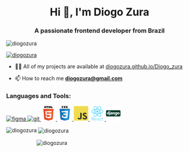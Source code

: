 <h1 align="center">Hi 👋, I'm Diogo Zura</h1>
<h3 align="center">A passionate frontend developer from Brazil</h3>

<p align="left"> <img src="https://komarev.com/ghpvc/?username=diogozura&label=Profile%20views&color=0e75b6&style=flat" alt="diogozura" /> </p>

<p align="left"> <a href="https://github.com/ryo-ma/github-profile-trophy"><img src="https://github-profile-trophy.vercel.app/?username=diogozura" alt="diogozura" /></a> </p>

- 👨‍💻 All of my projects are available at [diogozura.github.io/Diogo_zura](diogozura.github.io/Diogo_zura)

- 📫 How to reach me **diogozura@gmail.com**


<h3 align="left">Languages and Tools:</h3>
<p align="left">  </a>  </a> <a href="https://www.figma.com/" target="_blank"> <img src="https://www.vectorlogo.zone/logos/figma/figma-icon.svg" alt="figma" width="40" height="40"/> </a> <a href="https://git-scm.com/" target="_blank"> <img src="https://www.vectorlogo.zone/logos/git-scm/git-scm-icon.svg" alt="git" width="40" height="40"/> </a> <a href="https://www.w3.org/html/" target="_blank"> <img src="https://raw.githubusercontent.com/devicons/devicon/master/icons/html5/html5-original-wordmark.svg" alt="html5" width="40" height="40"/> <a href="https://www.w3schools.com/css/" target="_blank"> <img src="https://raw.githubusercontent.com/devicons/devicon/master/icons/css3/css3-original-wordmark.svg" alt="css3" width="40" height="40"/> </a> <a href="https://developer.mozilla.org/en-US/docs/Web/JavaScript" target="_blank"> <img src="https://raw.githubusercontent.com/devicons/devicon/master/icons/javascript/javascript-original.svg" alt="javascript" width="40" height="40"/> </a> <a href="https://reactjs.org/" target="_blank"> <img src="https://raw.githubusercontent.com/devicons/devicon/master/icons/react/react-original-wordmark.svg" alt="react" width="40" height="40"/> <a href="https://www.djangoproject.com/" target="_blank"> <img src="https://raw.githubusercontent.com/devicons/devicon/master/icons/django/django-original.svg" alt="django" width="40" height="40"/> </a> </p>

<p><img align="left" height="140em" src="https://github-readme-stats.vercel.app/api/top-langs?username=diogozura&show_icons=true&locale=en&layout=compact" alt="diogozura" /></p>

<p>&nbsp;<img align="center" height="140em" src="https://github-readme-stats.vercel.app/api?username=diogozura&show_icons=true&locale=en" alt="diogozura" /></p>

<p><img align="center"  src="https://github-readme-streak-stats.herokuapp.com/?user=diogozura&" alt="diogozura" /></p>
